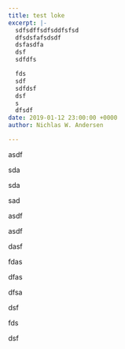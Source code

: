 ```yaml
---
title: test loke
excerpt: |-
  sdfsdffsdfsddfsfsd
  dfsdsfafsdsdf
  dsfasdfa
  dsf
  sdfdfs

  fds
  sdf
  sdfdsf
  dsf
  s
  dfsdf
date: 2019-01-12 23:00:00 +0000
author: Nichlas W. Andersen

---
```

asdf

sda

sda

sad

asdf

asdf

dasf

fdas

dfas

dfsa

dsf

fds

dsf